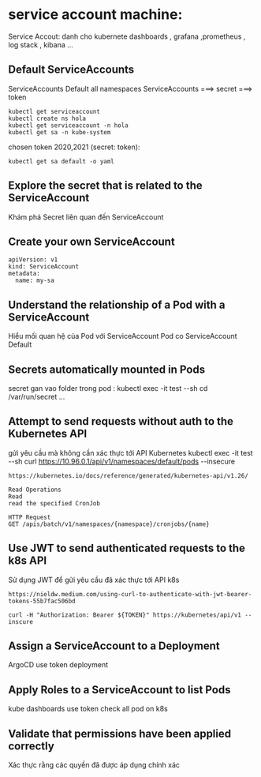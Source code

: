# service account machine:

Service Accout: danh cho kubernete dashboards , grafana ,prometheus , log stack , kibana ...

## Default ServiceAccounts

ServiceAccounts Default all namespaces
ServiceAccounts ===> secret ===> token

```
kubectl get serviceaccount
kubectl create ns hola
kubectl get serviceaccount -n hola
kubectl get sa -n kube-system

```

chosen token 2020,2021 (secret: token):

```
kubectl get sa default -o yaml

```

## Explore the secret that is related to the ServiceAccount

Khám phá Secret liên quan đến ServiceAccount

## Create your own ServiceAccount

```
apiVersion: v1
kind: ServiceAccount
metadata:
  name: my-sa
```

## Understand the relationship of a Pod with a ServiceAccount

Hiểu mối quan hệ của Pod với ServiceAccount
Pod co ServiceAccount Default

## Secrets automatically mounted in Pods

secret gan vao folder trong pod :
kubectl exec -it test --sh
cd /var/run/secret ...

## Attempt to send requests without auth to the Kubernetes API

gửi yêu cầu mà không cần xác thực tới API Kubernetes
kubectl exec -it test --sh
curl https://10.96.0.1/api/v1/namespaces/default/pods --insecure

```
https://kubernetes.io/docs/reference/generated/kubernetes-api/v1.26/

Read Operations
Read
read the specified CronJob

HTTP Request
GET /apis/batch/v1/namespaces/{namespace}/cronjobs/{name}
```

## Use JWT to send authenticated requests to the k8s API

Sử dụng JWT để gửi yêu cầu đã xác thực tới API k8s

```
https://nieldw.medium.com/using-curl-to-authenticate-with-jwt-bearer-tokens-55b7fac506bd
```

```
curl -H "Authorization: Bearer ${TOKEN}" https://kubernetes/api/v1 --inscure
```

## Assign a ServiceAccount to a Deployment

ArgoCD use token deployment

## Apply Roles to a ServiceAccount to list Pods

kube dashboards use token check all pod on k8s

## Validate that permissions have been applied correctly

Xác thực rằng các quyền đã được áp dụng chính xác
